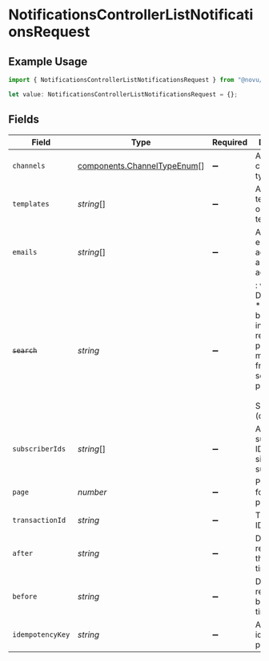 # NotificationsControllerListNotificationsRequest

## Example Usage

```typescript
import { NotificationsControllerListNotificationsRequest } from "@novu/api/models/operations";

let value: NotificationsControllerListNotificationsRequest = {};
```

## Fields

| Field                                                                                                                                             | Type                                                                                                                                              | Required                                                                                                                                          | Description                                                                                                                                       |
| ------------------------------------------------------------------------------------------------------------------------------------------------- | ------------------------------------------------------------------------------------------------------------------------------------------------- | ------------------------------------------------------------------------------------------------------------------------------------------------- | ------------------------------------------------------------------------------------------------------------------------------------------------- |
| `channels`                                                                                                                                        | [components.ChannelTypeEnum](../../models/components/channeltypeenum.md)[]                                                                        | :heavy_minus_sign:                                                                                                                                | Array of channel types                                                                                                                            |
| `templates`                                                                                                                                       | *string*[]                                                                                                                                        | :heavy_minus_sign:                                                                                                                                | Array of template IDs or a single template ID                                                                                                     |
| `emails`                                                                                                                                          | *string*[]                                                                                                                                        | :heavy_minus_sign:                                                                                                                                | Array of email addresses or a single email address                                                                                                |
| ~~`search`~~                                                                                                                                      | *string*                                                                                                                                          | :heavy_minus_sign:                                                                                                                                | : warning: ** DEPRECATED **: This will be removed in a future release, please migrate away from it as soon as possible.<br/><br/>Search term (deprecated) |
| `subscriberIds`                                                                                                                                   | *string*[]                                                                                                                                        | :heavy_minus_sign:                                                                                                                                | Array of subscriber IDs or a single subscriber ID                                                                                                 |
| `page`                                                                                                                                            | *number*                                                                                                                                          | :heavy_minus_sign:                                                                                                                                | Page number for pagination                                                                                                                        |
| `transactionId`                                                                                                                                   | *string*                                                                                                                                          | :heavy_minus_sign:                                                                                                                                | Transaction ID for filtering                                                                                                                      |
| `after`                                                                                                                                           | *string*                                                                                                                                          | :heavy_minus_sign:                                                                                                                                | Date filter for records after this timestamp                                                                                                      |
| `before`                                                                                                                                          | *string*                                                                                                                                          | :heavy_minus_sign:                                                                                                                                | Date filter for records before this timestamp                                                                                                     |
| `idempotencyKey`                                                                                                                                  | *string*                                                                                                                                          | :heavy_minus_sign:                                                                                                                                | A header for idempotency purposes                                                                                                                 |